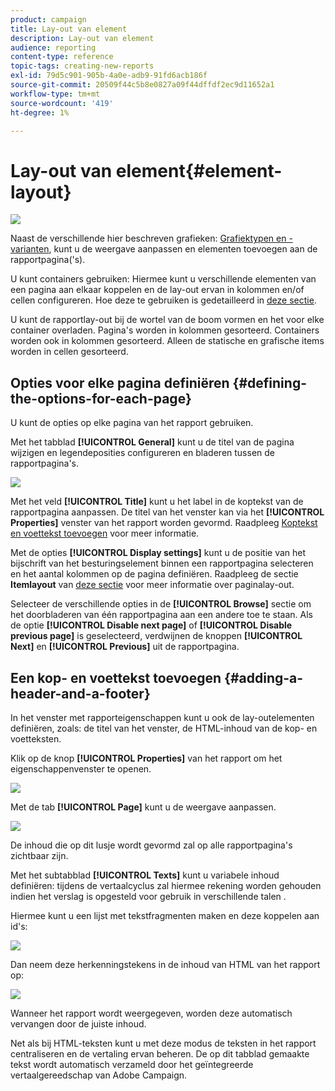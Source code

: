 ```yaml
---
product: campaign
title: Lay-out van element
description: Lay-out van element
audience: reporting
content-type: reference
topic-tags: creating-new-reports
exl-id: 79d5c901-905b-4a0e-adb9-91fd6acb186f
source-git-commit: 20509f44c5b8e0827a09f44dffdf2ec9d11652a1
workflow-type: tm+mt
source-wordcount: '419'
ht-degree: 1%

---
```


# Lay-out van element{#element-layout}

![](../../assets/common.svg)

Naast de verschillende hier beschreven grafieken: [Grafiektypen en -varianten](../../reporting/using/creating-a-chart.md#chart-types-and-variants), kunt u de weergave aanpassen en elementen toevoegen aan de rapportpagina(&#39;s).

U kunt containers gebruiken: Hiermee kunt u verschillende elementen van een pagina aan elkaar koppelen en de lay-out ervan in kolommen en/of cellen configureren. Hoe deze te gebruiken is gedetailleerd in [deze sectie](../../web/using/defining-web-forms-layout.md#creating-containers).

U kunt de rapportlay-out bij de wortel van de boom vormen en het voor elke container overladen. Pagina&#39;s worden in kolommen gesorteerd. Containers worden ook in kolommen gesorteerd. Alleen de statische en grafische items worden in cellen gesorteerd.

## Opties voor elke pagina definiëren {#defining-the-options-for-each-page}

U kunt de opties op elke pagina van het rapport gebruiken.

Met het tabblad **[!UICONTROL General]** kunt u de titel van de pagina wijzigen en legendeposities configureren en bladeren tussen de rapportpagina&#39;s.

![](assets/s_ncs_advuser_report_wizard_022.png)

Met het veld **[!UICONTROL Title]** kunt u het label in de koptekst van de rapportpagina aanpassen. De titel van het venster kan via het **[!UICONTROL Properties]** venster van het rapport worden gevormd. Raadpleeg [Koptekst en voettekst toevoegen](#adding-a-header-and-a-footer) voor meer informatie.

Met de opties **[!UICONTROL Display settings]** kunt u de positie van het bijschrift van het besturingselement binnen een rapportpagina selecteren en het aantal kolommen op de pagina definiëren. Raadpleeg de sectie **Itemlayout** van [deze sectie](../../web/using/defining-web-forms-layout.md#positioning-the-fields-on-the-page) voor meer informatie over paginalay-out.

Selecteer de verschillende opties in de **[!UICONTROL Browse]** sectie om het doorbladeren van één rapportpagina aan een andere toe te staan. Als de optie **[!UICONTROL Disable next page]** of **[!UICONTROL Disable previous page]** is geselecteerd, verdwijnen de knoppen **[!UICONTROL Next]** en **[!UICONTROL Previous]** uit de rapportpagina.

## Een kop- en voettekst toevoegen {#adding-a-header-and-a-footer}

In het venster met rapporteigenschappen kunt u ook de lay-outelementen definiëren, zoals: de titel van het venster, de HTML-inhoud van de kop- en voetteksten.

Klik op de knop **[!UICONTROL Properties]** van het rapport om het eigenschappenvenster te openen.

![](assets/reporting_properties.png)

Met de tab **[!UICONTROL Page]** kunt u de weergave aanpassen.

![](assets/s_ncs_advuser_report_properties_04.png)

De inhoud die op dit lusje wordt gevormd zal op alle rapportpagina&#39;s zichtbaar zijn.

Met het subtabblad **[!UICONTROL Texts]** kunt u variabele inhoud definiëren: tijdens de vertaalcyclus zal hiermee rekening worden gehouden indien het verslag is opgesteld voor gebruik in verschillende talen .

Hiermee kunt u een lijst met tekstfragmenten maken en deze koppelen aan id&#39;s:

![](assets/s_ncs_advuser_report_properties_04a.png)

Dan neem deze herkenningstekens in de inhoud van HTML van het rapport op:

![](assets/s_ncs_advuser_report_properties_04b.png)

Wanneer het rapport wordt weergegeven, worden deze automatisch vervangen door de juiste inhoud.

Net als bij HTML-teksten kunt u met deze modus de teksten in het rapport centraliseren en de vertaling ervan beheren. De op dit tabblad gemaakte tekst wordt automatisch verzameld door het geïntegreerde vertaalgereedschap van Adobe Campaign.
